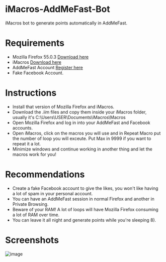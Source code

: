 # iMacros-AddMeFast-Bot
iMacros bot to generate points automatically in AddMeFast.

# Requirements
- Mozilla Firefox 55.0.3 [Download here](https://www.mozilla.org/firefox/download/thanks/)
- iMacros [Download here](https://addons.mozilla.org/es/firefox/addon/imacros-for-firefox/)
- AddMeFast Account [Register here](http://addmefast.com)
- Fake Facebook Account.

# Instructions
- Install that version of Mozilla Firefox and iMacros.
- Download the .iim files and copy them inside your iMacros folder, usually it's C:\Users\USER\Documents\iMacros\Macros
- Open Mozilla Firefox and log in into your AddMeFast and Facebook accounts. 
- Open iMacros, click on the macros you will use and in Repeat Macro put the number of loop you will exceute. Put Max in 9999 if you want to repeat it a lot.
- Minimize windows and continue working in another thing and let the macros work for you!

# Recommendations
- Create a fake Facebook account to give the likes, you won't like having a lot of spam in your personal account.
- You can have an AddMeFast session in normal Firefox and another in Private Browsing.
- Beware of your RAM! A lot of loops will have Mozilla Firefox consuming a lot of RAM over time.
- You can leave it all night and generate points while you're sleeping 8).

# Screenshots

![image](https://user-images.githubusercontent.com/26560118/41937173-e02fbd96-794c-11e8-91c3-1eb3b9f872e9.png)

